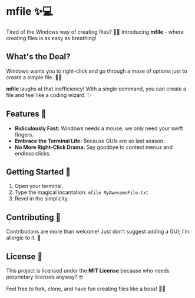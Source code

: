 # mfile ✨💻

Tired of the Windows way of creating files? 🥱💤 Introducing **mfile** - where creating files is as easy as breathing!

## What's the Deal?

Windows wants you to right-click and go through a maze of options just to create a simple file. 🤷‍♂️

**mfile** laughs at that inefficiency! With a single command, you can create a file and feel like a coding wizard. ✨

## Features 🚀

- **Ridiculously Fast:** Windows needs a mouse; we only need your swift fingers.
- **Embrace the Terminal Life:** Because GUIs are so last season.
- **No More Right-Click Drama:** Say goodbye to context menus and endless clicks.

## Getting Started 🏁

1. Open your terminal.
2. Type the magical incantation: `mfile MyAwesomeFile.txt`
3. Revel in the simplicity.

## Contributing 🤝

Contributions are more than welcome! Just don't suggest adding a GUI; i'm allergic to it. 🤢

## License 📜

This project is licensed under the **MIT License** because who needs proprietary licenses anyway? 🤓

Feel free to fork, clone, and have fun creating files like a boss! 💼✨
